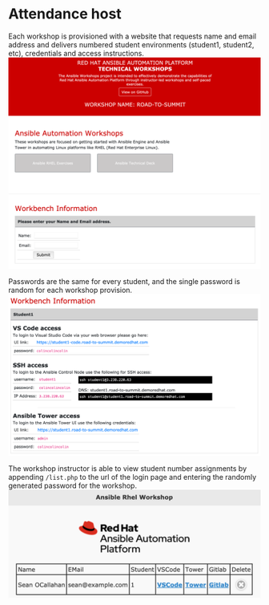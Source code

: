 # Attendance host

Each workshop is provisioned with a website that requests name and email address and delivers numbered student environments (student1, student2, etc), credentials and access instructions. 
![attendance login screenshot](attendance-login.png)

Passwords are the same for every student, and the single password is random for each workshop provision. 
![attendance workbench screenshot](attendance-workbench.png)

The workshop instructor is able to view student number assignments by appending `/list.php` to the url of the login page and entering the randomly generated password for the workshop.
![attendance user list screenshot](attendance-list.png)